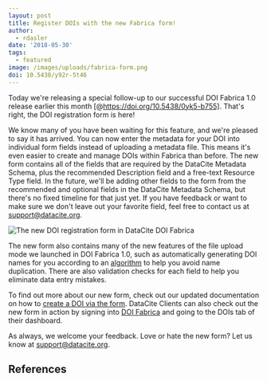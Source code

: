 ```yaml
---
layout: post
title: Register DOIs with the new Fabrica form!
author:
  - rdasler
date: '2018-05-30'
tags:
  - featured
image: /images/uploads/fabrica-form.png
doi: 10.5438/y92r-5t46
---
```

Today we're releasing a special follow-up to our successful DOI Fabrica 1.0 release earlier this month [@https://doi.org/10.5438/0yk5-b755]. That's right, the DOI registration form is here! 

We know many of you have been waiting for this feature, and we're pleased to say it has arrived. You can now enter the metadata for your DOI into individual form fields instead of uploading a metadata file. This means it's even easier to create and manage DOIs within Fabrica than before. The new form contains all of the fields that are required by the DataCite Metadata Schema, plus the recommended Description field and a free-text Resource Type field. In the future, we'll be adding other fields to the form from the recommended and optional fields in the DataCite Metadata Schema, but there's no fixed timeline for that just yet. If you have feedback or want to make sure we don't leave out your favorite field, feel free to contact us at [support@datacite.org](mailto:support@datacite.org).

![The new DOI registration form in DataCite DOI Fabrica](/images/uploads/fabrica-form.png)

The new form also contains many of the new features of the file upload mode we launched in DOI Fabrica 1.0, such as automatically generating DOI names for you according to an [algorithm](https://github.com/datacite/base32-url) to help you avoid name duplication. There are also validation checks for each field to help you eliminate data entry mistakes. 

To find out more about our new form, check out our updated documentation on how to [create a DOI via the form](https://support.datacite.org/docs/fabrica-create-doi-form). DataCite Clients can also check out the new form in action by signing into [DOI Fabrica](https://doi.datacite.org) and going to the DOIs tab of their dashboard. 

As always, we welcome your feedback. Love or hate the new form? Let us know at [support@datacite.org](mailto:support@datacite.org).

## References
